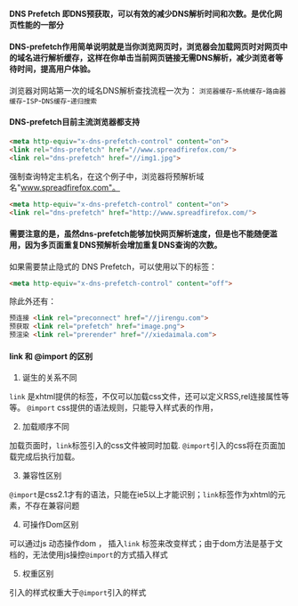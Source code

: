 
#### DNS Prefetch 即DNS预获取，可以有效的减少DNS解析时间和次数。是优化网页性能的一部分

#### DNS-prefetch​作用简单说明就是当你浏览网页时，浏览器会加载网页时对网页中的域名进行解析缓存，这样在你单击当前网页链接无需DNS解析，减少浏览者等待时间，提高用户体验。

浏览器对网站第一次的域名DNS解析查找流程一次为：
`浏览器缓存`-`系统缓存`-`路由器缓存`-`ISP`-`DNS缓存`-`递归搜索`

#### DNS-prefetch目前主流浏览器都支持
```html
<meta http-equiv="x-dns-prefetch-control" content="on">
<link rel="dns-prefetch" href="//www.spreadfirefox.com/">
<link rel="dns-prefetch" href="//img1.jpg">
```

<!-- more -->

强制查询特定主机名，在这个例子中，浏览器将预解析域名"www.spreadfirefox.com"。
```html
<meta http-equiv="x-dns-prefetch-control" content="on">
<link rel="dns-prefetch" href="http://www.spreadfirefox.com/">
```


#### 需要注意的是，虽然dns-prefetch能够加快网页解析速度，但是也不能随便滥用，因为多页面重复DNS预解析会增加重复DNS查询的次数。

如果需要禁止隐式的 DNS Prefetch，可以使用以下的标签：

```html
<meta http-equiv="x-dns-prefetch-control" content="off">
```

除此外还有：
```html
预连接 <link rel="preconnect" href="//jirengu.com">
预获取 <link rel="prefetch" href="image.png">
预渲染 <link rel="prerender" href="//xiedaimala.com">
```


#### link 和 @import 的区别

1. 诞生的关系不同

`link` 是xhtml提供的标签，不仅可以加载css文件，还可以定义RSS,rel连接属性等等。 `@import` css提供的语法规则，只能导入样式表的作用，

2. 加载顺序不同

加载页面时，`link`标签引入的css文件被同时加载. `@import`引入的css将在页面加载完成后执行加载。

3. 兼容性区别

`@import`是css2.1才有的语法，只能在ie5以上才能识别；`link`标签作为xhtml的元素，不存在兼容问题

4. 可操作Dom区别

可以通过js 动态操作dom ， 插入`link` 标签来改变样式；由于dom方法是基于文档的，无法使用js操控`@import`的方式插入样式

5. 权重区别

引入的样式权重大于`@import`引入的样式